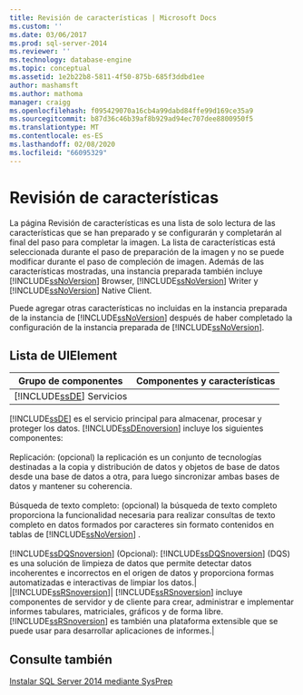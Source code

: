 ```yaml
---
title: Revisión de características | Microsoft Docs
ms.custom: ''
ms.date: 03/06/2017
ms.prod: sql-server-2014
ms.reviewer: ''
ms.technology: database-engine
ms.topic: conceptual
ms.assetid: 1e2b22b8-5811-4f50-875b-685f3ddbd1ee
author: mashamsft
ms.author: mathoma
manager: craigg
ms.openlocfilehash: f095429070a16cb4a99dabd84ffe99d169ce35a9
ms.sourcegitcommit: b87d36c46b39af8b929ad94ec707dee8800950f5
ms.translationtype: MT
ms.contentlocale: es-ES
ms.lasthandoff: 02/08/2020
ms.locfileid: "66095329"
---
```

# <a name="feature-review"></a>Revisión de características
  La página Revisión de características es una lista de solo lectura de las características que se han preparado y se configurarán y completarán al final del paso para completar la imagen. La lista de características está seleccionada durante el paso de preparación de la imagen y no se puede modificar durante el paso de compleción de imagen. Además de las características mostradas, una instancia preparada también incluye [!INCLUDE[ssNoVersion](../../includes/ssnoversion-md.md)] Browser, [!INCLUDE[ssNoVersion](../../includes/ssnoversion-md.md)] Writer y [!INCLUDE[ssNoVersion](../../includes/ssnoversion-md.md)] Native Client.  
  
 Puede agregar otras características no incluidas en la instancia preparada de la instancia de [!INCLUDE[ssNoVersion](../../includes/ssnoversion-md.md)] después de haber completado la configuración de la instancia preparada de [!INCLUDE[ssNoVersion](../../includes/ssnoversion-md.md)].  
  
## <a name="uielement-list"></a>Lista de UIElement  
  
|Grupo de componentes|Componentes y características|  
|---------------------|-----------------------------|  
|[!INCLUDE[ssDE](../../includes/ssde-md.md)] Servicios|
  [!INCLUDE[ssDE](../../includes/ssde-md.md)] es el servicio principal para almacenar, procesar y proteger los datos. 
  [!INCLUDE[ssDEnoversion](../../includes/ssdenoversion-md.md)] incluye los siguientes componentes:<br /><br /> Replicación: (opcional) la replicación es un conjunto de tecnologías destinadas a la copia y distribución de datos y objetos de base de datos desde una base de datos a otra, para luego sincronizar ambas bases de datos y mantener su coherencia.<br /><br /> Búsqueda de texto completo: (opcional) la búsqueda de texto completo proporciona la funcionalidad necesaria para realizar consultas de texto completo en datos formados por caracteres sin formato contenidos en tablas de [!INCLUDE[ssNoVersion](../../includes/ssnoversion-md.md)] .<br /><br /> 
  [!INCLUDE[ssDQSnoversion](../../includes/ssdqsnoversion-md.md)] (Opcional): [!INCLUDE[ssDQSnoversion](../../includes/ssdqsnoversion-md.md)] (DQS) es una solución de limpieza de datos que permite detectar datos incoherentes e incorrectos en el origen de datos y proporciona formas automatizadas e interactivas de limpiar los datos.|  
|[!INCLUDE[ssRSnoversion](../../includes/ssrsnoversion-md.md)]|
  [!INCLUDE[ssRSnoversion](../../includes/ssrsnoversion-md.md)] incluye componentes de servidor y de cliente para crear, administrar e implementar informes tabulares, matriciales, gráficos y de forma libre. 
  [!INCLUDE[ssRSnoversion](../../includes/ssrsnoversion-md.md)] es también una plataforma extensible que se puede usar para desarrollar aplicaciones de informes.|  
  
## <a name="see-also"></a>Consulte también  
 [Instalar SQL Server 2014 mediante SysPrep](../../database-engine/install-windows/install-sql-server-using-sysprep.md)  
  
  
